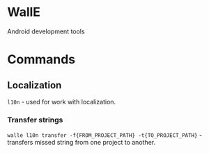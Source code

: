 # WallE

Android development tools

# Commands

## Localization

`l10n` - used for work with localization.

### Transfer strings

`walle l10n transfer -f{FROM_PROJECT_PATH} -t{TO_PROJECT_PATH}` - transfers missed string from one project to another.
